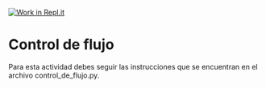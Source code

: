 [![Work in Repl.it](https://classroom.github.com/assets/work-in-replit-14baed9a392b3a25080506f3b7b6d57f295ec2978f6f33ec97e36a161684cbe9.svg)](https://classroom.github.com/online_ide?assignment_repo_id=4426836&assignment_repo_type=AssignmentRepo)
# Control de flujo

Para esta actividad debes seguir las instrucciones que se encuentran en el archivo control_de_flujo.py.
